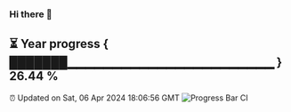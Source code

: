 ### Hi there 👋
⏳ Year progress { ███████▁▁▁▁▁▁▁▁▁▁▁▁▁▁▁▁▁▁▁▁▁▁▁ } 26.44 %
---
⏰ Updated on Sat, 06 Apr 2024 18:06:56 GMT
![Progress Bar CI](https://github.com/Moyi321/Moyi321/workflows/Progress%20Bar%20CI/badge.svg)
